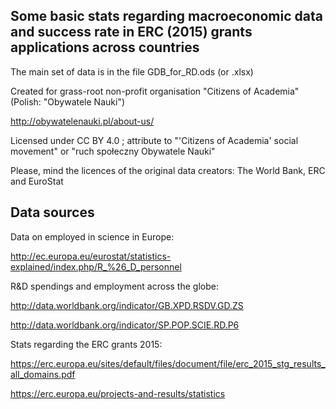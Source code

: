 Some basic stats regarding macroeconomic data and success rate in ERC (2015) grants applications across countries
----------------------------------------------------------------------------------------------

The main set of data is in the file GDB_for_RD.ods (or .xlsx)

Created for grass-root non-profit organisation "Citizens of Academia" (Polish: "Obywatele Nauki")

http://obywatelenauki.pl/about-us/

Licensed under CC BY 4.0 ; attribute to "'Citizens of Academia' social movement" or "ruch społeczny Obywatele Nauki"

Please, mind the licences of the original data creators: The World Bank, ERC and EuroStat


Data sources
------------

Data on employed in science in Europe:

http://ec.europa.eu/eurostat/statistics-explained/index.php/R_%26_D_personnel

R&D spendings and employment across the globe:

http://data.worldbank.org/indicator/GB.XPD.RSDV.GD.ZS

http://data.worldbank.org/indicator/SP.POP.SCIE.RD.P6

Stats regarding the ERC grants 2015:

https://erc.europa.eu/sites/default/files/document/file/erc_2015_stg_results_all_domains.pdf

https://erc.europa.eu/projects-and-results/statistics
